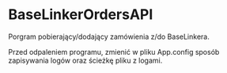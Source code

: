 # BaseLinkerOrdersAPI
Porgram pobierający/dodający zamówienia z/do BaseLinkera.

Przed odpaleniem programu, zmienić w pliku App.config sposób zapisywania logów oraz ścieżkę pliku z logami.
